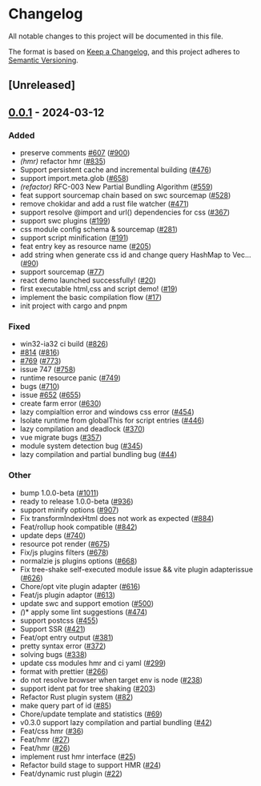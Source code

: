 # Changelog
All notable changes to this project will be documented in this file.

The format is based on [Keep a Changelog](https://keepachangelog.com/en/1.0.0/),
and this project adheres to [Semantic Versioning](https://semver.org/spec/v2.0.0.html).

## [Unreleased]

## [0.0.1](https://github.com/ErKeLost/farm/releases/tag/farmfe_plugin_script-v0.0.1) - 2024-03-12

### Added
- preserve comments [#607](https://github.com/ErKeLost/farm/pull/607) ([#900](https://github.com/ErKeLost/farm/pull/900))
- *(hmr)* refactor hmr ([#835](https://github.com/ErKeLost/farm/pull/835))
- Support persistent cache and incremental building ([#476](https://github.com/ErKeLost/farm/pull/476))
- support import.meta.glob ([#658](https://github.com/ErKeLost/farm/pull/658))
- *(refactor)* RFC-003 New Partial Bundling Algorithm ([#559](https://github.com/ErKeLost/farm/pull/559))
- feat support sourcemap chain based on swc sourcemap ([#528](https://github.com/ErKeLost/farm/pull/528))
- remove chokidar and add a rust file watcher ([#471](https://github.com/ErKeLost/farm/pull/471))
- support resolve @import and url() dependencies for css ([#367](https://github.com/ErKeLost/farm/pull/367))
- support swc plugins ([#199](https://github.com/ErKeLost/farm/pull/199))
- css module config schema & sourcemap ([#281](https://github.com/ErKeLost/farm/pull/281))
- support script minification ([#191](https://github.com/ErKeLost/farm/pull/191))
- feat entry key as resource name ([#205](https://github.com/ErKeLost/farm/pull/205))
- add string when generate css id and change query HashMap to Vec… ([#90](https://github.com/ErKeLost/farm/pull/90))
- support sourcemap ([#77](https://github.com/ErKeLost/farm/pull/77))
- react demo launched successfully! ([#20](https://github.com/ErKeLost/farm/pull/20))
- first executable html,css and script demo! ([#19](https://github.com/ErKeLost/farm/pull/19))
- implement the basic compilation flow ([#17](https://github.com/ErKeLost/farm/pull/17))
- init project with cargo and pnpm

### Fixed
- win32-ia32 ci build ([#826](https://github.com/ErKeLost/farm/pull/826))
- [#814](https://github.com/ErKeLost/farm/pull/814) ([#816](https://github.com/ErKeLost/farm/pull/816))
- [#769](https://github.com/ErKeLost/farm/pull/769) ([#773](https://github.com/ErKeLost/farm/pull/773))
- issue 747 ([#758](https://github.com/ErKeLost/farm/pull/758))
- runtime resource panic ([#749](https://github.com/ErKeLost/farm/pull/749))
- bugs ([#710](https://github.com/ErKeLost/farm/pull/710))
- issue [#652](https://github.com/ErKeLost/farm/pull/652) ([#655](https://github.com/ErKeLost/farm/pull/655))
- create farm error ([#630](https://github.com/ErKeLost/farm/pull/630))
- lazy compialtion error and windows css error ([#454](https://github.com/ErKeLost/farm/pull/454))
- Isolate runtime from globalThis for script entries ([#446](https://github.com/ErKeLost/farm/pull/446))
- lazy compilation and deadlock ([#370](https://github.com/ErKeLost/farm/pull/370))
- vue migrate bugs ([#357](https://github.com/ErKeLost/farm/pull/357))
- module system detection bug ([#345](https://github.com/ErKeLost/farm/pull/345))
- lazy compilation and partial bundling bug ([#44](https://github.com/ErKeLost/farm/pull/44))

### Other
- bump 1.0.0-beta ([#1011](https://github.com/ErKeLost/farm/pull/1011))
- ready to release 1.0.0-beta ([#936](https://github.com/ErKeLost/farm/pull/936))
- support minify options ([#907](https://github.com/ErKeLost/farm/pull/907))
- Fix transformIndexHtml does not work as expected ([#884](https://github.com/ErKeLost/farm/pull/884))
- Feat/rollup hook compatible ([#842](https://github.com/ErKeLost/farm/pull/842))
- update deps ([#740](https://github.com/ErKeLost/farm/pull/740))
- resource pot render ([#675](https://github.com/ErKeLost/farm/pull/675))
- Fix/js plugins filters ([#678](https://github.com/ErKeLost/farm/pull/678))
- normalzie js plugins options ([#668](https://github.com/ErKeLost/farm/pull/668))
- Fix tree-shake self-executed module issue && vite plugin adapterissue ([#626](https://github.com/ErKeLost/farm/pull/626))
- Chore/opt vite plugin adapter ([#616](https://github.com/ErKeLost/farm/pull/616))
- Feat/js plugin adaptor ([#613](https://github.com/ErKeLost/farm/pull/613))
- update swc and support emotion ([#500](https://github.com/ErKeLost/farm/pull/500))
- *(*)* apply some lint suggestions ([#474](https://github.com/ErKeLost/farm/pull/474))
- support postcss ([#455](https://github.com/ErKeLost/farm/pull/455))
- Support SSR ([#421](https://github.com/ErKeLost/farm/pull/421))
- Feat/opt entry output ([#381](https://github.com/ErKeLost/farm/pull/381))
- pretty syntax error ([#372](https://github.com/ErKeLost/farm/pull/372))
- solving bugs ([#338](https://github.com/ErKeLost/farm/pull/338))
- update css modules hmr and ci yaml ([#299](https://github.com/ErKeLost/farm/pull/299))
- format with prettier ([#266](https://github.com/ErKeLost/farm/pull/266))
- do not resolve browser when target env is node ([#238](https://github.com/ErKeLost/farm/pull/238))
- support ident pat for tree shaking ([#203](https://github.com/ErKeLost/farm/pull/203))
- Refactor Rust plugin system ([#82](https://github.com/ErKeLost/farm/pull/82))
- make query part of id ([#85](https://github.com/ErKeLost/farm/pull/85))
- Chore/update template and statistics ([#69](https://github.com/ErKeLost/farm/pull/69))
- v0.3.0 support lazy compilation and partial bundling ([#42](https://github.com/ErKeLost/farm/pull/42))
- Feat/css hmr ([#36](https://github.com/ErKeLost/farm/pull/36))
- Feat/hmr ([#27](https://github.com/ErKeLost/farm/pull/27))
- Feat/hmr ([#26](https://github.com/ErKeLost/farm/pull/26))
- implement rust hmr interface ([#25](https://github.com/ErKeLost/farm/pull/25))
- Refactor build stage to support HMR ([#24](https://github.com/ErKeLost/farm/pull/24))
- Feat/dynamic rust plugin ([#22](https://github.com/ErKeLost/farm/pull/22))
